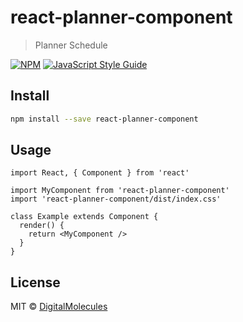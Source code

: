 # react-planner-component

> Planner Schedule

[![NPM](https://img.shields.io/npm/v/react-planner-component.svg)](https://www.npmjs.com/package/react-planner-component) [![JavaScript Style Guide](https://img.shields.io/badge/code_style-standard-brightgreen.svg)](https://standardjs.com)

## Install

```bash
npm install --save react-planner-component
```

## Usage

```tsx
import React, { Component } from 'react'

import MyComponent from 'react-planner-component'
import 'react-planner-component/dist/index.css'

class Example extends Component {
  render() {
    return <MyComponent />
  }
}
```

## License

MIT © [DigitalMolecules](https://github.com/DigitalMolecules)
